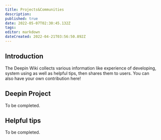 ```yaml
---
title: Projects&Communities
description: 
published: true
date: 2022-05-07T02:30:45.132Z
tags: 
editor: markdown
dateCreated: 2022-04-21T03:56:50.892Z
---
```


## Introduction

The Deepin Wiki collects various information like experience of developing, system using  as well as helpful tips, then shares them to users. You can also have your own contribution here!

## Deepin Project

To be completed.

## Helpful tips

To be completed.